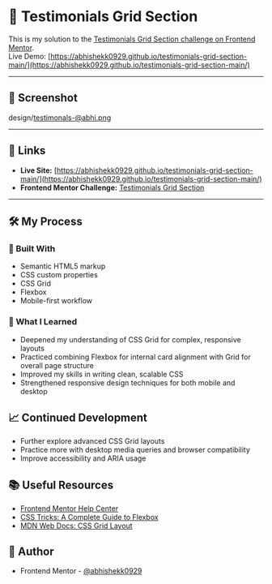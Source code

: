 # 🧩 Testimonials Grid Section

This is my solution to the [Testimonials Grid Section challenge on Frontend Mentor](https://www.frontendmentor.io/challenges/testimonials-grid-section-Nnw6J7Un7).  
Live Demo: [https://abhishekk0929.github.io/testimonials-grid-section-main/](https://abhishekk0929.github.io/testimonials-grid-section-main/)

---

## 📸 Screenshot

<!-- Replace with your actual screenshot file path if available -->
design/testimonals-@abhi.png

---

## 🔗 Links

- **Live Site:** [https://abhishekk0929.github.io/testimonials-grid-section-main/](https://abhishekk0929.github.io/testimonials-grid-section-main/)
- **Frontend Mentor Challenge:** [Testimonials Grid Section](https://www.frontendmentor.io/challenges/testimonials-grid-section-Nnw6J7Un7)

---

## 🛠️ My Process

### 🧰 Built With

- Semantic HTML5 markup
- CSS custom properties
- CSS Grid
- Flexbox
- Mobile-first workflow

### 🚀 What I Learned

- Deepened my understanding of CSS Grid for complex, responsive layouts
- Practiced combining Flexbox for internal card alignment with Grid for overall page structure
- Improved my skills in writing clean, scalable CSS
- Strengthened responsive design techniques for both mobile and desktop

## 📈 Continued Development

- Further explore advanced CSS Grid layouts
- Practice more with desktop media queries and browser compatibility
- Improve accessibility and ARIA usage

## 📚 Useful Resources

- [Frontend Mentor Help Center](https://www.frontendmentor.io/help)
- [CSS Tricks: A Complete Guide to Flexbox](https://css-tricks.com/snippets/css/a-guide-to-flexbox/)
- [MDN Web Docs: CSS Grid Layout](https://developer.mozilla.org/en-US/docs/Web/CSS/CSS_Grid_Layout)

## 👤 Author

- Frontend Mentor - [@abhishekk0929](https://www.frontendmentor.io/profile/abhishekk0929)



